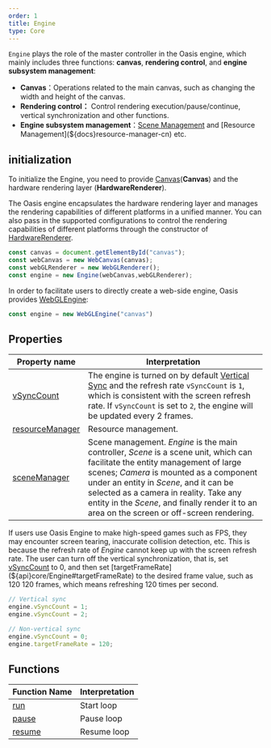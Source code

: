 ```yaml
---
order: 1
title: Engine
type: Core
---
```


`Engine` plays the role of the master controller in the Oasis engine, which mainly includes three functions: **canvas**, **rendering control**, and **engine subsystem management**:

- **Canvas**：Operations related to the main canvas, such as changing the width and height of the canvas.
- **Rendering control：** Control rendering execution/pause/continue, vertical synchronization and other functions.
- **Engine subsystem management**：[Scene Management](${docs}scene-cn) and [Resource Management](${docs}resource-manager-cn) etc.


## initialization

To initialize the Engine, you need to provide [Canvas](${docs}canvas-cn)(**Canvas**) and the hardware rendering layer (**HardwareRenderer**).

The Oasis engine encapsulates the hardware rendering layer and manages the rendering capabilities of different platforms in a unified manner. You can also pass in the supported configurations to control the rendering capabilities of different platforms through the constructor of [HardwareRenderer](${api}core/IHardwareRenderer).


```typescript
const canvas = document.getElementById("canvas");
const webCanvas = new WebCanvas(canvas);
const webGLRenderer = new WebGLRenderer();
const engine = new Engine(webCanvas,webGLRenderer);
```


In order to facilitate users to directly create a web-side engine, Oasis provides [WebGLEngine](${api}rhi-webgl/WebGLEngine):

```typescript
const engine = new WebGLEngine("canvas")
```

## Properties
| Property name | Interpretation |
| --- | --- |
| [vSyncCount](${api}core/Engine#vSyncCount) | The engine is turned on by default [Vertical Sync](https://baike.baidu.com/item/%E5%9E%82%E7%9B%B4%E5%90%8C%E6%AD%A5/7263524?fromtitle=V-Sync&fromid=691778) and the refresh rate `vSyncCount` is `1`, which is consistent with the screen refresh rate. If `vSyncCount` is set to `2`, the engine will be updated every 2 frames. |
| [resourceManager](${api}core/Engine#resourceManager) | Resource management. |
| [sceneManager](${api}core/Engine#sceneManager) | Scene management. *Engine* is the main controller, *Scene* is a scene unit, which can facilitate the entity management of large scenes; *Camera* is mounted as a component under an entity in *Scene*, and it can be selected as a camera in reality. Take any entity in the *Scene*, and finally render it to an area on the screen or off-screen rendering. |

If users use Oasis Engine to make high-speed games such as FPS, they may encounter screen tearing, inaccurate collision detection, etc. This is because the refresh rate of *Engine* cannot keep up with the screen refresh rate. The user can turn off the vertical synchronization, that is, set [vSyncCount](${api}core/Engine#vSyncCount) to 0, and then set [targetFrameRate](${api}core/Engine#targetFrameRate) to the desired frame value, such as 120 120 frames, which means refreshing 120 times per second.

```typescript
// Vertical sync
engine.vSyncCount = 1;
engine.vSyncCount = 2;

// Non-vertical sync
engine.vSyncCount = 0;
engine.targetFrameRate = 120;
```

## Functions

| Function Name | Interpretation |
| --- | --- |
| [run](${api}core/Engine#run) | Start loop |
| [pause](${api}core/Engine#pause) | Pause loop |
| [resume](${api}core/Engine#resume) | Resume loop |
